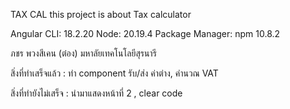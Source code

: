 TAX CAL
this project is about Tax calculator


Angular CLI: 18.2.20
Node: 20.19.4
Package Manager: npm 10.8.2


ภชร พวงสีเคน (ต๋อง) มหาลัยเทคโนโลยีสุรนารี

สิ่งที่ทำเสร็จแล้ว : ทำ component รับ/ส่ง ค่าต่าง, คำนวณ VAT

สิ่งที่ทำยังไม่เสร็จ : นำมาแสดงหน้าที่ 2 , clear code

